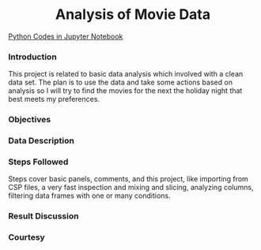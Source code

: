 <h1 align="center">Analysis of Movie Data</h1>
<a href="[https://github.com/khhasibulhasan/Movies_Data_Analysis/blob/main/movie_data_analysis.ipynb]/" target="_blank">Python Codes in Jupyter Notebook</a>

<h3>Introduction</h3>
<p>This project is related to basic data analysis which involved with a clean data set. The plan is to use the data and take some actions based on analysis so I will try to find the movies for the next the holiday night that best meets my preferences.</p>

<h3>Objectives</h3>
<p></p>

<h3>Data Description</h3>
<p></p>

<h3>Steps Followed</h3>
<p>Steps cover basic panels, comments, and this project, like importing from CSP files, a very fast inspection and mixing and slicing, analyzing columns, filtering data frames with one or many conditions. </p>

<h3>Result Discussion</h3>
<p></p>

<h3>Courtesy</h3>
<p></p>
